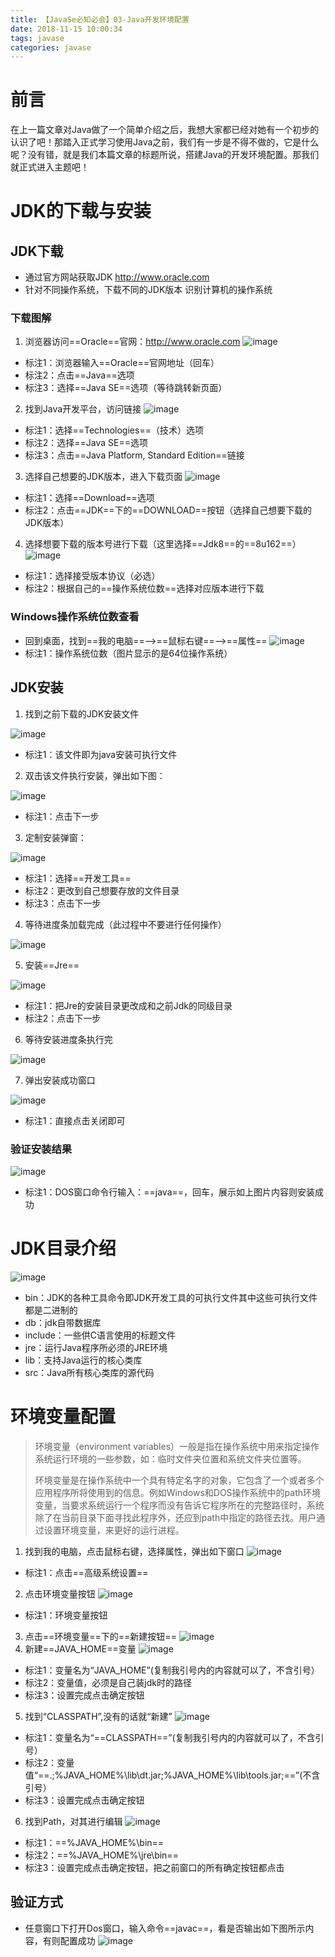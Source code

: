 ```yaml
---
title: 【JavaSe必知必会】03-Java开发环境配置
date: 2018-11-15 10:00:34
tags: javase
categories: javase
---
```

# 前言
在上一篇文章对Java做了一个简单介绍之后，我想大家都已经对她有一个初步的认识了吧！那踏入正式学习使用Java之前，我们有一步是不得不做的，它是什么呢？没有错，就是我们本篇文章的标题所说，搭建Java的开发环境配置。那我们就正式进入主题吧！
# JDK的下载与安装
## JDK下载
- 通过官方网站获取JDK
http://www.oracle.com
- 针对不同操作系统，下载不同的JDK版本
识别计算机的操作系统
### 下载图解
1. 浏览器访问==Oracle==官网：http://www.oracle.com
![image](http://image.damienzhong.com/jdk%E4%B8%8B%E8%BD%BD01.png)
- 标注1：浏览器输入==Oracle==官网地址（回车）
- 标注2：点击==Java==选项
- 标注3：选择==Java SE==选项（等待跳转新页面）
2. 找到Java开发平台，访问链接
![image](http://image.damienzhong.com/jdk%E4%B8%8B%E8%BD%BD02.png)
- 标注1：选择==Technologies==（技术）选项
- 标注2：选择==Java SE==选项
- 标注3：点击==Java Platform, Standard Edition==链接
3. 选择自己想要的JDK版本，进入下载页面
![image](http://image.damienzhong.com/jdk%E4%B8%8B%E8%BD%BD03.png)
- 标注1：选择==Download==选项
- 标注2：点击==JDK==下的==DOWNLOAD==按钮（选择自己想要下载的JDK版本）
4. 选择想要下载的版本号进行下载（这里选择==Jdk8==的==8u162==）
![image](http://image.damienzhong.com/jdk%E4%B8%8B%E8%BD%BD04.png)
- 标注1：选择接受版本协议（必选）
- 标注2：根据自己的==操作系统位数==选择对应版本进行下载
### Windows操作系统位数查看
- 回到桌面，找到==我的电脑==-->==鼠标右键==-->==属性==
![image](http://image.damienzhong.com/jdk%E4%B8%8B%E8%BD%BD05.png)
- 标注1：操作系统位数（图片显示的是64位操作系统）

## JDK安装
1. 找到之前下载的JDK安装文件

![image](http://image.damienzhong.com/jdk%E5%AE%89%E8%A3%8501.png)

- 标注1：该文件即为java安装可执行文件

2. 双击该文件执行安装，弹出如下图：

![image](http://image.damienzhong.com/jdk%E5%AE%89%E8%A3%8502.png)

- 标注1：点击下一步
3. 定制安装弹窗：

![image](http://image.damienzhong.com/jdk%E5%AE%89%E8%A3%8503.png)

- 标注1：选择==开发工具==
- 标注2：更改到自己想要存放的文件目录
- 标注3：点击下一步
4. 等待进度条加载完成（此过程中不要进行任何操作）

![image](http://image.damienzhong.com/jdk%E5%AE%89%E8%A3%8504.png) 

5. 安装==Jre==

![image](http://image.damienzhong.com/jdk%E5%AE%89%E8%A3%8505.png)
- 标注1：把Jre的安装目录更改成和之前Jdk的同级目录
- 标注2：点击下一步
6. 等待安装进度条执行完

![image](http://image.damienzhong.com/jdk%E5%AE%89%E8%A3%8506.png)

7. 弹出安装成功窗口

![image](http://image.damienzhong.com/jdk%E5%AE%89%E8%A3%8507.png)
- 标注1：直接点击关闭即可
### 验证安装结果
![image](http://image.damienzhong.com/jdk%E5%AE%89%E8%A3%8508.png)
- 标注1：DOS窗口命令行输入：==java==，回车，展示如上图片内容则安装成功
# JDK目录介绍
![image](http://image.damienzhong.com/jdk%E7%9B%AE%E5%BD%95%E4%BB%8B%E7%BB%8D01.png)
- bin：JDK的各种工具命令即JDK开发工具的可执行文件其中这些可执行文件都是二进制的
- db：jdk自带数据库
- include：一些供C语言使用的标题文件
- jre：运行Java程序所必须的JRE环境
- lib：支持Java运行的核心类库
- src：Java所有核心类库的源代码
# 环境变量配置
> 环境变量（environment variables）一般是指在操作系统中用来指定操作系统运行环境的一些参数，如：临时文件夹位置和系统文件夹位置等。
> 
> 环境变量是在操作系统中一个具有特定名字的对象，它包含了一个或者多个应用程序所将使用到的信息。例如Windows和DOS操作系统中的path环境变量，当要求系统运行一个程序而没有告诉它程序所在的完整路径时，系统除了在当前目录下面寻找此程序外，还应到path中指定的路径去找。用户通过设置环境变量，来更好的运行进程。
1. 找到我的电脑，点击鼠标右键，选择属性，弹出如下窗口
![image](http://image.damienzhong.com/%E7%8E%AF%E5%A2%83%E5%8F%98%E9%87%8F%E9%85%8D%E7%BD%AE01.png)
- 标注1：点击==高级系统设置==
2. 点击环境变量按钮
![image](http://image.damienzhong.com/%E7%8E%AF%E5%A2%83%E5%8F%98%E9%87%8F%E9%85%8D%E7%BD%AE02.png)
- 标注1：环境变量按钮
3. 点击==环境变量==下的==新建按钮==
![image](http://image.damienzhong.com/%E7%8E%AF%E5%A2%83%E5%8F%98%E9%87%8F%E9%85%8D%E7%BD%AE03.png)
4. 新建==JAVA_HOME==变量
![image](http://image.damienzhong.com/%E7%8E%AF%E5%A2%83%E5%8F%98%E9%87%8F%E9%85%8D%E7%BD%AE04.png)
- 标注1：变量名为“JAVA_HOME”(复制我引号内的内容就可以了，不含引号）
- 标注2：变量值，必须是自己装jdk时的路径
- 标注3：设置完成点击确定按钮
5. 找到“CLASSPATH”,没有的话就“新建”
![image](http://image.damienzhong.com/%E7%8E%AF%E5%A2%83%E5%8F%98%E9%87%8F%E9%85%8D%E7%BD%AE05.png)
- 标注1：变量名为“==CLASSPATH==”(复制我引号内的内容就可以了，不含引号）
- 标注2：变量值“==.;%JAVA_HOME%\lib\dt.jar;%JAVA_HOME%\lib\tools.jar;==”(不含引号）
- 标注3：设置完成点击确定按钮
6. 找到Path，对其进行编辑
![image](http://image.damienzhong.com/%E7%8E%AF%E5%A2%83%E5%8F%98%E9%87%8F%E9%85%8D%E7%BD%AE06.png)
- 标注1：==%JAVA_HOME%\bin==
- 标注2：==%JAVA_HOME%\jre\bin==
- 标注3：设置完成点击确定按钮，把之前窗口的所有确定按钮都点击
## 验证方式
- 任意窗口下打开Dos窗口，输入命令==javac==，看是否输出如下图所示内容，有则配置成功
![image](http://image.damienzhong.com/%E7%8E%AF%E5%A2%83%E5%8F%98%E9%87%8F%E9%85%8D%E7%BD%AE07.png)